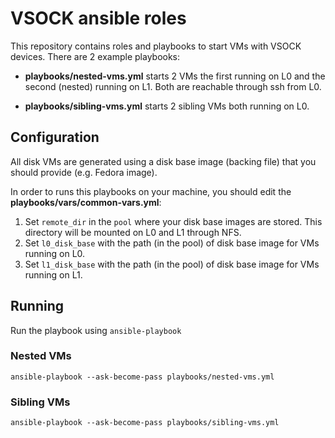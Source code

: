 # VSOCK ansible roles

This repository contains roles and playbooks to start VMs with VSOCK devices.
There are 2 example playbooks:

* **playbooks/nested-vms.yml** starts 2 VMs the first running on L0 and the second
  (nested) running on L1. Both are reachable through ssh from L0.

* **playbooks/sibling-vms.yml** starts 2 sibling VMs both running on L0.

## Configuration
All disk VMs are generated using a disk base image (backing file) that you
should provide (e.g. Fedora image).

In order to runs this playbooks on your machine, you should edit the
**playbooks/vars/common-vars.yml**:
1. Set `remote_dir` in the `pool` where your disk base images are stored.
   This directory will be mounted on L0 and L1 through NFS.
2. Set `l0_disk_base` with the path (in the pool) of disk base image for VMs
   running on L0.
2. Set `l1_disk_base` with the path (in the pool) of disk base image for VMs
   running on L1.

## Running
Run the playbook using `ansible-playbook`

### Nested VMs
```shell
ansible-playbook --ask-become-pass playbooks/nested-vms.yml
```

### Sibling VMs
```shell
ansible-playbook --ask-become-pass playbooks/sibling-vms.yml
```
